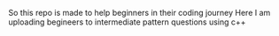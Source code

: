 So this repo is made to help beginners in their coding journey 
Here I am uploading  begineers to intermediate pattern questions using c++
